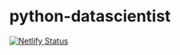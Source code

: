# python-datascientist

[![Netlify Status](https://api.netlify.com/api/v1/badges/86ebd982-38e0-4e04-81f4-4819131eb800/deploy-status)](https://app.netlify.com/sites/thirsty-yonath-c9b8f8/deploys)